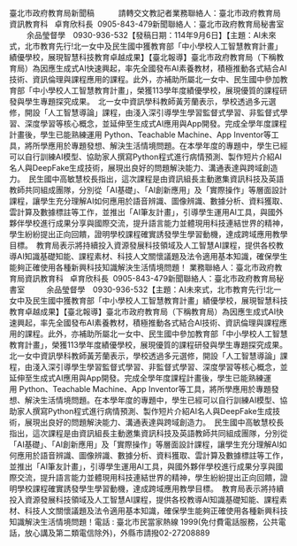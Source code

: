 臺北市政府教育局新聞稿           請轉交文教記者業務聯絡人：臺北市政府教育局資訊教育科   卓育欣科長  0905-843-479新聞聯絡人：臺北市政府教育局秘書室          余品瑩督學　0930-936-532【發稿日期：114年9月6日】【主題：AI未來式，北市教育先行!北一女中及民生國中獲教育部「中小學校人工智慧教育計畫」績優學校，展現智慧科技教育卓越成果】【臺北報導】臺北市政府教育局（下稱教育局）為因應生成式AI快速興起，率先全國發布AI素養教材，積極推動各式結合AI技術、資訊倫理與課程應用的課程。此外，亦補助所屬北一女中、民生國中參加教育部「中小學校人工智慧教育計畫」，榮獲113學年度績優學校，展現優質的課程研發與學生專題探究成果。　北一女中資訊學科教師黃芳蘭表示，學校透過多元選修，開設「人工智慧導論」課程，由淺入深引導學生學習監督式學習、非監督式學習、深度學習等核心概念，並延伸至生成式AI應用與App開發。完成全學年度課程計畫後，學生已能熟練運用 Python、Teachable Machine、App Inventor等工具，將所學應用於專題發想、解決生活情境問題。在本學年度的專題中，學生已經可以自行訓練AI模型、協助家人撰寫Python程式進行病情預測、製作短片介紹AI名人與DeepFake生成技術，展現出良好的問題解決能力、溝通表達與跨域創造力。　民生國中高敏慧校長指出，這次課程是由資訊組長主動邀集資訊科技及英語教師共同組成團隊，分別從「AI基礎」、「AI創新應用」及「實際操作」等層面設計課程，讓學生充分理解AI如何應用於語音辨識、圖像辨識、數據分析、資料獲取、雲計算及數據標註等工作，並推出「AI筆友計畫」，引導學生運用AI工具，與國外夥伴學校進行成果分享與國際交流，提升語言能力並體現用科技連結世界的精神，學生紛紛提出正向回饋，證明學校課程確實誘發學生學習動機，達成跨域應用教學目標。　教育局表示將持續投入資源發展科技領域及人工智慧AI課程，提供各校教導AI知識基礎知能、課程素材、科技人文關懷議題及法令適用基本知識，確保學生能夠正確使用各種新興科技知識解決生活情境問題！ 業務聯絡人：臺北市政府教育局資訊教育科   卓育欣科長  0905-843-479新聞聯絡人：臺北市政府教育局秘書室          余品瑩督學　0930-936-532【主題：AI未來式，北市教育先行!北一女中及民生國中獲教育部「中小學校人工智慧教育計畫」績優學校，展現智慧科技教育卓越成果】【臺北報導】臺北市政府教育局（下稱教育局）為因應生成式AI快速興起，率先全國發布AI素養教材，積極推動各式結合AI技術、資訊倫理與課程應用的課程。此外，亦補助所屬北一女中、民生國中參加教育部「中小學校人工智慧教育計畫」，榮獲113學年度績優學校，展現優質的課程研發與學生專題探究成果。　北一女中資訊學科教師黃芳蘭表示，學校透過多元選修，開設「人工智慧導論」課程，由淺入深引導學生學習監督式學習、非監督式學習、深度學習等核心概念，並延伸至生成式AI應用與App開發。完成全學年度課程計畫後，學生已能熟練運用 Python、Teachable Machine、App Inventor等工具，將所學應用於專題發想、解決生活情境問題。在本學年度的專題中，學生已經可以自行訓練AI模型、協助家人撰寫Python程式進行病情預測、製作短片介紹AI名人與DeepFake生成技術，展現出良好的問題解決能力、溝通表達與跨域創造力。　民生國中高敏慧校長指出，這次課程是由資訊組長主動邀集資訊科技及英語教師共同組成團隊，分別從「AI基礎」、「AI創新應用」及「實際操作」等層面設計課程，讓學生充分理解AI如何應用於語音辨識、圖像辨識、數據分析、資料獲取、雲計算及數據標註等工作，並推出「AI筆友計畫」，引導學生運用AI工具，與國外夥伴學校進行成果分享與國際交流，提升語言能力並體現用科技連結世界的精神，學生紛紛提出正向回饋，證明學校課程確實誘發學生學習動機，達成跨域應用教學目標。　教育局表示將持續投入資源發展科技領域及人工智慧AI課程，提供各校教導AI知識基礎知能、課程素材、科技人文關懷議題及法令適用基本知識，確保學生能夠正確使用各種新興科技知識解決生活情境問題！電話 : 臺北市民當家熱線 1999(免付費電話服務，公共電話，放心講及第二類電信除外)，外縣市請撥02-27208889